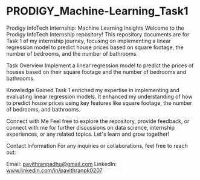 # PRODIGY_Machine-Learning_Task1
Prodigy InfoTech Internship: Machine Learning Insights
Welcome to the Prodigy InfoTech Internship repository! This repository documents are for Task 1 of my internship journey, focusing on implementing a linear regression model to predict house prices based on square footage, the number of bedrooms, and the number of bathrooms.

Task Overview
Implement a linear regression model to predict the prices of houses based on their square footage and the number of bedrooms and bathrooms.

Knowledge Gained
Task 1 enriched my expertise in implementing and evaluating linear regression models. It enhanced my understanding of how to predict house prices using key features like square footage, the number of bedrooms, and bathrooms.

Connect with Me
Feel free to explore the repository, provide feedback, or connect with me for further discussions on data science, internship experiences, or any related topics. Let's learn and grow together!

Contact Information
For any inquiries or collaborations, feel free to reach out:

Email: pavithranpadhu@gmail.com
LinkedIn: www.linkedin.com/in/pavithranpk0207
